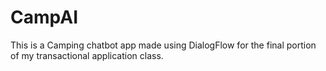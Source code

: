 # CampAI
This is a Camping chatbot app made using DialogFlow for the final portion of my transactional application class.
